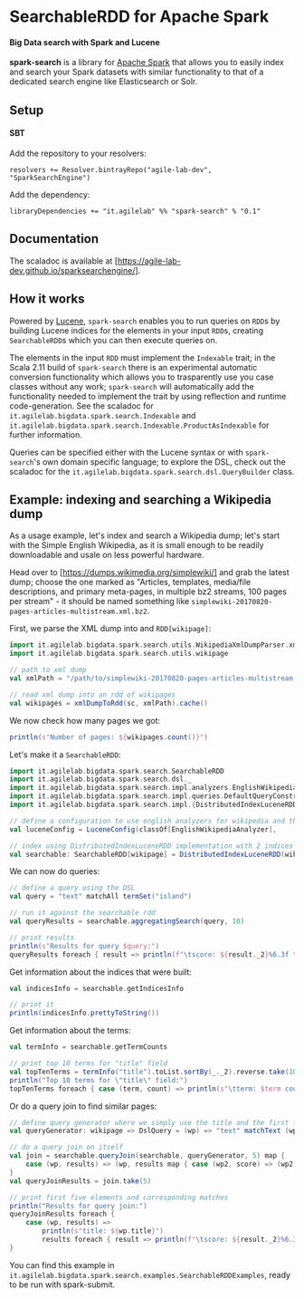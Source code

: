# SearchableRDD for Apache Spark
#### Big Data search with Spark and Lucene

**spark-search** is a library for [Apache Spark](http://spark.apache.org/) that allows you to easily index and search your Spark datasets with similar functionality to that of a dedicated search engine like Elasticsearch or Solr.

## Setup

#### SBT

Add the repository to your resolvers:

```sbtshell
resolvers += Resolver.bintrayRepo("agile-lab-dev", "SparkSearchEngine")
```

Add the dependency:

```sbtshell
libraryDependencies += "it.agilelab" %% "spark-search" % "0.1"
```

## Documentation

The scaladoc is available at [https://agile-lab-dev.github.io/sparksearchengine/].

## How it works

Powered by [Lucene](http://lucene.apache.org/), `spark-search` enables you to run queries on `RDD`s by building Lucene indices for the elements in your input `RDD`s, creating `SearchableRDD`s which you can then execute queries on.

The elements in the input `RDD` must implement the `Indexable` trait; in the Scala 2.11 build of `spark-search` there is an experimental automatic conversion functionality which allows you to trasparently use you case classes without any work; `spark-search` will automatically add the functionality needed to implement the trait by using reflection and runtime code-generation. See the scaladoc for `it.agilelab.bigdata.spark.search.Indexable` and `it.agilelab.bigdata.spark.search.Indexable.ProductAsIndexable` for further information.

Queries can be specified either with the Lucene syntax or with `spark-search`'s own domain specific language; to explore the DSL, check out the scaladoc for the `it.agilelab.bigdata.spark.search.dsl.QueryBuilder` class.


## Example: indexing and searching a Wikipedia dump

As a usage example, let's index and search a Wikipedia dump; let's start with the Simple English Wikipedia, as it is small enough to be readily downloadable and usale on less powerful hardware.

Head over to [https://dumps.wikimedia.org/simplewiki/] and grab the latest dump; choose the one marked as "Articles, templates, media/file descriptions, and primary meta-pages, in multiple bz2 streams, 100 pages per stream" - it should be named something like `simplewiki-20170820-pages-articles-multistream.xml.bz2`.

First, we parse the XML dump into and `RDD[wikipage]`:

```scala
import it.agilelab.bigdata.spark.search.utils.WikipediaXmlDumpParser.xmlDumpToRdd
import it.agilelab.bigdata.spark.search.utils.wikipage

// path to xml dump
val xmlPath = "/path/to/simplewiki-20170820-pages-articles-multistream.xml"

// read xml dump into an rdd of wikipages
val wikipages = xmlDumpToRdd(sc, xmlPath).cache()
```

We now check how many pages we got:

```scala
println(s"Number of pages: ${wikipages.count()}")
```

Let's make it a `SearchableRDD`:

```scala
import it.agilelab.bigdata.spark.search.SearchableRDD
import it.agilelab.bigdata.spark.search.dsl._
import it.agilelab.bigdata.spark.search.impl.analyzers.EnglishWikipediaAnalyzer
import it.agilelab.bigdata.spark.search.impl.queries.DefaultQueryConstructor
import it.agilelab.bigdata.spark.search.impl.{DistributedIndexLuceneRDD, LuceneConfig}

// define a configuration to use english analyzers for wikipedia and the default query constructor
val luceneConfig = LuceneConfig(classOf[EnglishWikipediaAnalyzer],

// index using DistributedIndexLuceneRDD implementation with 2 indices
val searchable: SearchableRDD[wikipage] = DistributedIndexLuceneRDD(wikipages, 2, luceneConfig).cache()
```

We can now do queries:

```scala
// define a query using the DSL
val query = "text" matchAll termSet("island")

// run it against the searchable rdd
val queryResults = searchable.aggregatingSearch(query, 10)

// print results
println(s"Results for query $query:")
queryResults foreach { result => println(f"\tscore: ${result._2}%6.3f title: ${result._1.title}") }
```

Get information about the indices that were built:

```scala
val indicesInfo = searchable.getIndicesInfo

// print it
println(indicesInfo.prettyToString())
```

Get information about the terms:

```scala
val termInfo = searchable.getTermCounts

// print top 10 terms for "title" field
val topTenTerms = termInfo("title").toList.sortBy(_._2).reverse.take(10)
println("Top 10 terms for \"title\" field:")
topTenTerms foreach { case (term, count) => println(s"\tterm: $term count: $count") }
```

Or do a query join to find similar pages:

```scala
// define query generator where we simply use the title and the first few characters of the text as a query
val queryGenerator: wikipage => DslQuery = (wp) => "text" matchText (wp.title + wp.text.take(200))

// do a query join on itself
val join = searchable.queryJoin(searchable, queryGenerator, 5) map {
    case (wp, results) => (wp, results map { case (wp2, score) => (wp2.title, score) })
}
val queryJoinResults = join.take(5)

// print first five elements and corresponding matches
println("Results for query join:")
queryJoinResults foreach {
    case (wp, results) =>
        println(s"title: ${wp.title}")
        results foreach { result => println(f"\tscore: ${result._2}%6.3f title: ${result._1}") }
}
```

You can find this example in `it.agilelab.bigdata.spark.search.examples.SearchableRDDExamples`, ready to be run with spark-submit.
